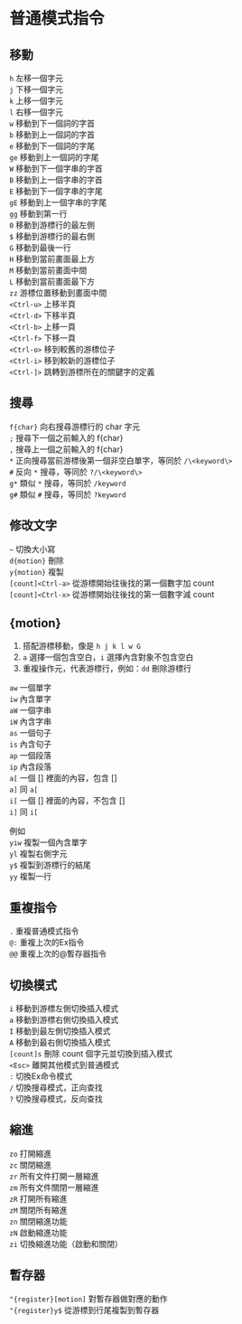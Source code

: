 # 普通模式指令

## 移動

`h` 左移一個字元  
`j` 下移一個字元  
`k` 上移一個字元  
`l` 右移一個字元  
`w` 移動到下一個詞的字首  
`b` 移動到上一個詞的字首  
`e` 移動到下一個詞的字尾  
`ge` 移動到上一個詞的字尾  
`W` 移動到下一個字串的字首  
`B` 移動到上一個字串的字首  
`E` 移動到下一個字串的字尾  
`gE` 移動到上一個字串的字尾  
`gg` 移動到第一行  
`0` 移動到游標行的最左側  
`$` 移動到游標行的最右側  
`G` 移動到最後一行  
`H` 移動到當前畫面最上方  
`M` 移動到當前畫面中間  
`L` 移動到當前畫面最下方  
`zz` 游標位置移動到畫面中間  
`<Ctrl-u>` 上移半頁  
`<Ctrl-d>` 下移半頁  
`<Ctrl-b>` 上移一頁  
`<Ctrl-f>` 下移一頁  
`<Ctrl-o>` 移到較舊的游標位子  
`<Ctrl-i>` 移到較新的游標位子  
`<Ctrl-]>` 跳轉到游標所在的關鍵字的定義

## 搜尋

`f{char}` 向右搜尋游標行的 char 字元  
`;` 搜尋下一個之前輸入的 f{char}  
`,` 搜尋上一個之前輸入的 f{char}  
`*` 正向搜尋當前游標後第一個非空白單字，等同於 `/\<keyword\>`  
`#` 反向 `*` 搜尋，等同於 `?/\<keyword\>`   
`g*` 類似 `*` 搜尋，等同於 `/keyword`  
`g#` 類似 `#` 搜尋，等同於 `?keyword`

## 修改文字

`~` 切換大小寫  
`d{motion}` 刪除  
`y{motion}` 複製  
`[count]<Ctrl-a>` 從游標開始往後找的第一個數字加 count  
`[count]<Ctrl-x>` 從游標開始往後找的第一個數字減 count

## {motion}

1. 搭配游標移動，像是 `h j k l w G`
2. `a` 選擇一個包含空白，`i` 選擇內含對象不包含空白
3. 重複操作元，代表游標行，例如：`dd` 刪除游標行

`aw` 一個單字  
`iw` 內含單字  
`aW` 一個字串  
`iW` 內含字串  
`as` 一個句子  
`is` 內含句子  
`ap` 一個段落  
`ip` 內含段落  
`a[`  一個 \[\] 裡面的內容，包含 \[\]  
`a]` 同 `a[`  
`i[` 一個 \[\] 裡面的內容，不包含 \[\]  
`i]` 同 `i[`

例如  
`yiw` 複製一個內含單字  
`yl` 複製右側字元  
`y$` 複製到游標行的結尾  
`yy` 複製一行  


## 重複指令

`.` 重複普通模式指令  
`@:` 重複上次的Ex指令  
`@@` 重複上次的@暫存器指令

## 切換模式

`i` 移動到游標左側切換插入模式  
`a` 移動到游標右側切換插入模式  
`I` 移動到最左側切換插入模式  
`A` 移動到最右側切換插入模式  
`[count]s` 刪除 count 個字元並切換到插入模式  
`<Esc>` 離開其他模式到普通模式  
`:` 切換Ex命令模式  
`/` 切換搜尋模式，正向查找  
`?` 切換搜尋模式，反向查找

## 縮進

`zo` 打開縮進  
`zc` 關閉縮進  
`zr` 所有文件打開一層縮進  
`zm` 所有文件關閉一層縮進  
`zR` 打開所有縮進  
`zM` 關閉所有縮進  
`zn` 關閉縮進功能  
`zN` 啟動縮進功能  
`zi` 切換縮進功能（啟動和關閉）

## 暫存器

`"{register}[motion]` 對暫存器做對應的動作  
`"{register}y$` 從游標到行尾複製到暫存器

